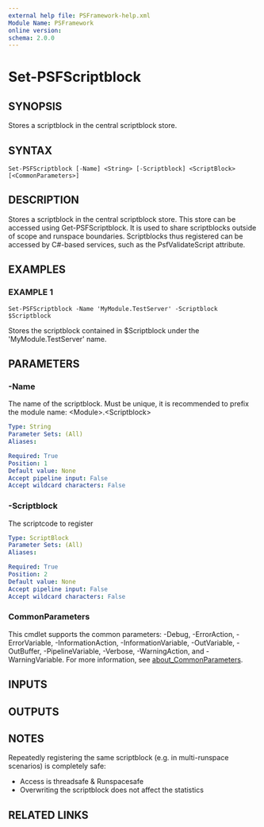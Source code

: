 ```yaml
---
external help file: PSFramework-help.xml
Module Name: PSFramework
online version:
schema: 2.0.0
---
```


# Set-PSFScriptblock

## SYNOPSIS
Stores a scriptblock in the central scriptblock store.

## SYNTAX

```
Set-PSFScriptblock [-Name] <String> [-Scriptblock] <ScriptBlock> [<CommonParameters>]
```

## DESCRIPTION
Stores a scriptblock in the central scriptblock store.
This store can be accessed using Get-PSFScriptblock.
It is used to share scriptblocks outside of scope and runspace boundaries.
Scriptblocks thus registered can be accessed by C#-based services, such as the PsfValidateScript attribute.

## EXAMPLES

### EXAMPLE 1
```
Set-PSFScriptblock -Name 'MyModule.TestServer' -Scriptblock $Scriptblock
```

Stores the scriptblock contained in $Scriptblock under the 'MyModule.TestServer' name.

## PARAMETERS

### -Name
The name of the scriptblock.
Must be unique, it is recommended to prefix the module name:
\<Module\>.\<Scriptblock\>

```yaml
Type: String
Parameter Sets: (All)
Aliases:

Required: True
Position: 1
Default value: None
Accept pipeline input: False
Accept wildcard characters: False
```

### -Scriptblock
The scriptcode to register

```yaml
Type: ScriptBlock
Parameter Sets: (All)
Aliases:

Required: True
Position: 2
Default value: None
Accept pipeline input: False
Accept wildcard characters: False
```

### CommonParameters
This cmdlet supports the common parameters: -Debug, -ErrorAction, -ErrorVariable, -InformationAction, -InformationVariable, -OutVariable, -OutBuffer, -PipelineVariable, -Verbose, -WarningAction, and -WarningVariable. For more information, see [about_CommonParameters](http://go.microsoft.com/fwlink/?LinkID=113216).

## INPUTS

## OUTPUTS

## NOTES
Repeatedly registering the same scriptblock (e.g.
in multi-runspace scenarios) is completely safe:
- Access is threadsafe & Runspacesafe
- Overwriting the scriptblock does not affect the statistics

## RELATED LINKS
